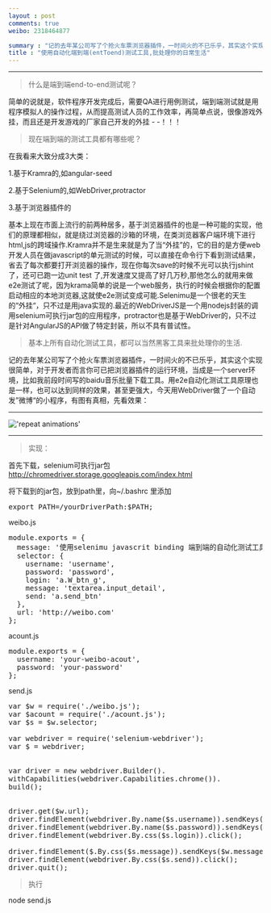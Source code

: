 ```yaml
---
layout : post
comments: true
weibo: 2318464877

summary : "记的去年某公司写了个抢火车票浏览器插件，一时间火的不已乐乎，其实这个实现很简单，对于开发者而言你可已把浏览器插件的运行环境，当成是一个server环境，比如我前段时间写的baidu音乐批量下载工具。用e2e自动化测试工具原理也是一样，也可以达到同样的效果，甚至更强大，今天用WebDriver做了一个自动发”微博“的小程序，有图有真相，先看效果："
title : "使用自动化端到端(entToend)测试工具,批处理你的日常生活"
---
```


***

>什么是端到端end-to-end测试呢？

简单的说就是，软件程序开发完成后，需要QA进行用例测试，端到端测试就是用程序模拟人的操作过程，从而提高测试人员的工作效率，再简单点说，很像游戏外挂，而且还是开发游戏的厂家自己开发的外挂 - -！！！

>现在端到端的测试工具都有哪些呢？

在我看来大致分成3大类：

1.基于Kramra的,如angular-seed

2.基于Selenium的,如WebDriver,protractor

3.基于浏览器插件的

基本上现在市面上流行的前两种居多，基于浏览器插件的也是一种可能的实现，他们的原理都相似，就是绕过浏览器的沙箱的环境，在类浏览器客户端环境下进行html,js的跨域操作.Kramra并不是生来就是为了当“外挂”的，它的目的是方便web开发人员在做javascript的单元测试的时候，可以直接在命令行下看到测试结果，省去了每次都要打开浏览器的操作，现在你每次save的时候不光可以执行jshint了，还可已跑一边unit
test
了,开发速度又提高了好几万秒,那他怎么的就用来做e2e测试了呢，因为krama简单的说是一个web服务，执行的时候会根据你的配置启动相应的本地浏览器,这就使e2e测试变成可能.Selenimu是一个很老的天生的“外挂“，只不过是用java实现的.最近的WebDriverJS是一个用nodejs封装的调用selenium可执行jar包的应用程序，protractor也是基于WebDriver的，只不过是针对AngularJS的API做了特定封装，所以不具有普试性。

>基本上所有自动化测试工具，都可以当然黑客工具来批处理你的生活.

记的去年某公司写了个抢火车票浏览器插件，一时间火的不已乐乎，其实这个实现很简单，对于开发者而言你可已把浏览器插件的运行环境，当成是一个server环境，比如我前段时间写的baidu音乐批量下载工具。用e2e自动化测试工具原理也是一样，也可以达到同样的效果，甚至更强大，今天用WebDriver做了一个自动发”微博“的小程序，有图有真相，先看效果：


***


!['repeat animations'](https://dl.dropboxusercontent.com/u/161895058/Video/e2e.gif)


***
>实现：

首先下载，selenium可执行jar包
http://chromedriver.storage.googleapis.com/index.html

将下载到的jar包，放到path里，向~/.bashrc 里添加

<pre>
export PATH=/yourDriverPath:$PATH;
</pre>


weibo.js

<pre>
module.exports = {
  message: '使用selenimu javascrit binding 端到端的自动化测试工具,完成诸如抢票插件，定时发微薄、自动填周报、自动录考勤神马的批处理行为，都很容易,让e2e测试工具，变成你的生活小助手.@TheFrontEnd,@iFrankWu.',
  selector: {
    username: 'username',
    password: 'password',
    login: 'a.W_btn_g',
    message: 'textarea.input_detail',
    send: 'a.send_btn'
  },
  url: 'http://weibo.com'
};
</pre>

acount.js

<pre>
module.exports = {
  username: 'your-weibo-acout',
  password: 'your-password'
};
</pre>


send.js
<pre>
var $w = require('./weibo.js');
var $acount = require('./acount.js');
var $s = $w.selector;

var webdriver = require('selenium-webdriver');
var $ = webdriver;


var driver = new webdriver.Builder().
withCapabilities(webdriver.Capabilities.chrome()).
build();


driver.get($w.url);
driver.findElement(webdriver.By.name($s.username)).sendKeys($acount.username);
driver.findElement(webdriver.By.name($s.password)).sendKeys($acount.password);
driver.findElement(webdriver.By.css($s.login)).click();

driver.findElement($.By.css($s.message)).sendKeys($w.message);
driver.findElement(webdriver.By.css($s.send)).click();
driver.quit();
</pre>


>执行

node send.js




